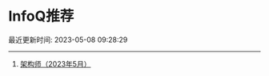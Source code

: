# InfoQ推荐

最近更新时间: 2023-05-08 09:28:29

--- 
1. [架构师（2023年5月）](https://www.infoq.cn/article/8Clm9p89lQI4K296qim6) 
